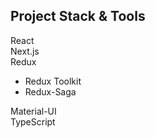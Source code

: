 ## Project Stack & Tools
React<br>
Next.js<br>
Redux<br>
 - Redux Toolkit<br>
 - Redux-Saga<br>
 
Material-UI<br>
TypeScript
